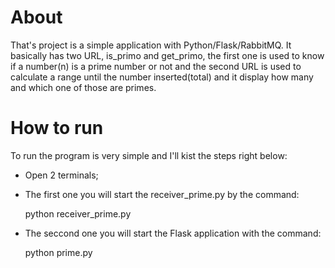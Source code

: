 <h1>About</h1>

That's project is a simple application with Python/Flask/RabbitMQ. It basically has two URL, is_primo and get_primo, the first one is used to know if a number(n) is a prime number or not and the second URL is used to calculate a range until the number inserted(total) and it display how many and which one of those are primes.

<h1>How to run</h1>

To run the program is very simple and I'll kist the steps right below:

- Open 2 terminals;

- The first one you will start the receiver_prime.py by the command:

    python receiver_prime.py

- The seccond one you will start the Flask application with the command:

    python prime.py
    


